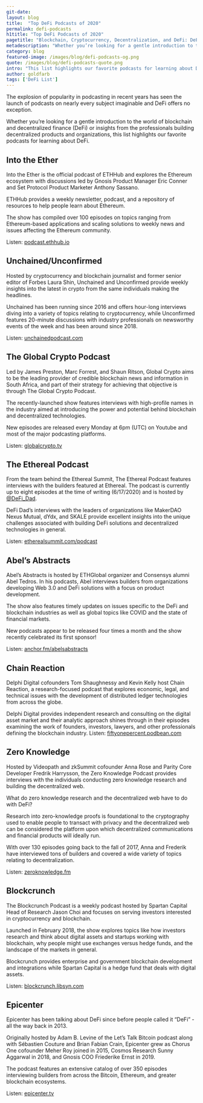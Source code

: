 ```yaml
---
git-date:
layout: blog
title:  "Top DeFi Podcasts of 2020"
permalink: defi-podcasts
h1title: "Top DeFi Podcasts of 2020"
pagetitle: "Blockchain, Cryptocurrency, Decentralization, and DeFi: DeFi Prime’s Top Podcasts of 2020 🎙"
metadescription: "Whether you’re looking for a gentle introduction to the world of blockchain and decentralized finance (DeFi) or insights from the professionals building decentralized products and organizations, this list highlights our favorite podcasts for learning about DeFi"
category: blog
featured-image: /images/blog/defi-podcasts-og.png
quote: /images/blog/defi-podcasts-quote.png
intro: "This list highlights our favorite podcasts for learning about DeFi"
author: goldfarb
tags: ['DeFi List']
---
```

The explosion of popularity in podcasting in recent years has seen the launch of podcasts on nearly every subject imaginable and DeFi offers no exception.

Whether you’re looking for a gentle introduction to the world of blockchain and decentralized finance (DeFi) or insights from the professionals building decentralized products and organizations, this list highlights our favorite podcasts for learning about DeFi.  

## Into the Ether
Into the Ether is the official podcast of ETHHub and explores the Ethereum ecosystem with discussions led by Gnosis Product Manager Eric Conner and Set Protocol Product Marketer Anthony Sassano.

ETHHub provides a weekly newsletter, podcast, and a repository of resources to help people learn about Ethereum.

The show has compiled over 100 episodes on topics ranging from Ethereum-based applications and scaling solutions to weekly news and issues affecting the Ethereum community.

Listen: [podcast.ethhub.io](https://podcast.ethhub.io/)

## Unchained/Unconfirmed
Hosted by cryptocurrency and blockchain journalist and former senior editor of Forbes Laura Shin, Unchained and Unconfirmed provide weekly insights into the latest in crypto from the same individuals making the headlines.

Unchained has been running since 2016 and offers hour-long interviews diving into a variety of topics relating to cryptocurrency, while Unconfirmed features 20-minute discussions with industry professionals on newsworthy events of the week and has been around since 2018.

Listen: [unchainedpodcast.com](https://unchainedpodcast.com/)

## The Global Crypto Podcast
Led by James Preston, Marc Forrest, and Shaun Ritson, Global Crypto aims to be the leading provider of credible blockchain news and information in South Africa, and part of their strategy for achieving that objective is through The Global Crypto Podcast.

The recently-launched show features interviews with high-profile names in the industry aimed at introducing the power and potential behind blockchain and decentralized technologies.

New episodes are released every Monday at 6pm (UTC) on Youtube and most of the major podcasting platforms.

Listen: [globalcrypto.tv](https://globalcrypto.tv/all-you-need-to-know-about-cryptos-future-in-one-podcast/)

## The Ethereal Podcast
From the team behind the Ethereal Summit, The Ethereal Podcast features interviews with the builders featured at Ethereal. The podcast is currently up to eight episodes at the time of writing (6/17/2020) and is hosted by [@DeFi_Dad](https://twitter.com/DeFi_Dad).

DeFi Dad’s interviews with the leaders of organizations like MakerDAO Nexus Mutual, dYdx, and SKALE provide excellent insights into the unique challenges associated with building DeFi solutions and decentralized technologies in general.

Listen: [etherealsummit.com/podcast](https://www.etherealsummit.com/podcast)

## Abel’s Abstracts
Abel’s Abstracts is hosted by ETHGlobal organizer and Consensys alumni Abel Tedros. In his podcasts, Abel interviews builders from organizations developing Web 3.0 and DeFi solutions with a focus on product development.

The show also features timely updates on issues specific to the DeFi and blockchain industries as well as global topics like COVID and the state of financial markets.

New podcasts appear to be released four times a month and the show recently celebrated its first sponsor!

Listen: [anchor.fm/abelsabstracts](https://anchor.fm/abelsabstracts)

## Chain Reaction
Delphi Digital cofounders Tom Shaughnessy and Kevin Kelly host Chain Reaction, a research-focused podcast that explores economic, legal, and technical issues with the development of distributed ledger technologies from across the globe.

Delphi Digital provides independent research and consulting on the digital asset market and their analytic approach shines through in their episodes examining the work of founders, investors, lawyers, and other professionals defining the blockchain industry.
Listen: [fiftyonepercent.podbean.com](https://fiftyonepercent.podbean.com/)

## Zero Knowledge
Hosted by Videopath and zkSummit cofounder Anna Rose and Parity Core Developer Fredrik Harrysson, the Zero Knowledge Podcast provides interviews with the individuals conducting zero knowledge research and building the decentralized web.

What do zero knowledge research and the decentralized web have to do with DeFi?

Research into zero-knowledge proofs is foundational to the cryptography used to enable people to transact with privacy and the decentralized web can be considered the platform upon which decentralized communications and financial products will ideally run.

With over 130 episodes going back to the fall of 2017, Anna and Frederik have interviewed tons of builders and covered a wide variety of topics relating to decentralization.

Listen: [zeroknowledge.fm](https://www.zeroknowledge.fm/)

## Blockcrunch
The Blockcrunch Podcast is a weekly podcast hosted by Spartan Capital Head of Research Jason Choi and focuses on serving investors interested in cryptocurrency and blockchain.

Launched in February 2018, the show explores topics like how investors research and think about digital assets and startups working with blockchain, why people might use exchanges versus hedge funds, and the landscape of the markets in general.

Blockcrunch provides enterprise and government blockchain development and integrations while Spartan Capital is a hedge fund that deals with digital assets.

Listen: [blockcrunch.libsyn.com](https://blockcrunch.libsyn.com/)

## Epicenter
Epicenter has been talking about DeFi since before people called it “DeFi” - all the way back in 2013.

Originally hosted by Adam B. Levine of the Let’s Talk Bitcoin podcast along with Sébastien Couture and Brian Fabian Crain, Epicenter grew as Chorus One cofounder Meher Roy joined in 2015, Cosmos Research Sunny Aggarwal in 2018, and Gnosis COO Friederike Ernst in 2019.

The podcast features an extensive catalog of over 350 episodes interviewing builders from across the Bitcoin, Ethereum, and greater blockchain ecosystems.

Listen: [epicenter.tv](https://epicenter.tv/)
